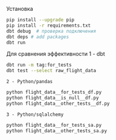 Установка
``` bash
pip install --upgrade pip
pip install -r requirements.txt
dbt debug  # проверка подключения
dbt deps # add packages 
dbt run
```

Для сравнения эффективности
    1 - dbt
``` bash
dbt run -m tag:for_tests
dbt test --select raw_flight_data
```

    2 - Python/pandas
``` bash
python flight_data__for_tests_df.py
python flight_data__is_null__df.py
python flight_data__other_tests__df.py
```

    3 - Python/sqlalchemy
``` bash
python flight_data__for_tests_sa.py
python flight_data__other_tests_sa.py
```

